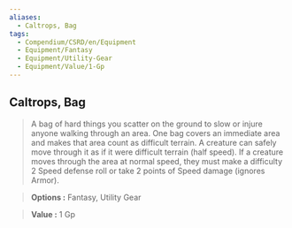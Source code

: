 ```yaml
---
aliases:
  - Caltrops, Bag
tags:
  - Compendium/CSRD/en/Equipment
  - Equipment/Fantasy
  - Equipment/Utility-Gear
  - Equipment/Value/1-Gp
---
```

  
    
## Caltrops, Bag    
    
>A bag of hard things you scatter on the ground to slow or injure anyone walking through an area. One bag covers an immediate area and makes that area count as difficult terrain. A creature can safely move through it as if it were difficult terrain (half speed). If a creature moves through the area at normal speed, they must make a difficulty 2 Speed defense roll or take 2 points of Speed damage (ignores Armor).    
> **Options :** Fantasy, Utility Gear    
> **Value :** 1 Gp